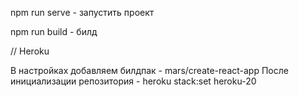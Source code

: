 npm run serve - запустить проект

npm run build - билд

// Heroku

В настройках добавляем билдпак - mars/create-react-app
После инициализации репозитория - heroku stack:set heroku-20 

